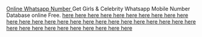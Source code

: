 <a href="https://www.onlinewhatsappnumber.xyz/"> Online Whatsapp Number </a>
Get Girls & Celebrity Whatsapp Mobile Number Database online Free. 
<a href="https://www.v2ex.com/member/whatsappnumber"> here </a>
<a href="https://www.pinterest.com/onlinewhatsappnumber/"> here </a>
<a href="https://disqus.com/home/forums/onlinewhatsappnumber/"> here </a>
<a href="https://www.scoop.it/u/onlinewhatsappnumber"> here </a>
<a href="http://feeds.feedburner.com/OnlineWhatsappNumber"> here </a>
<a href="https://triberr.com/onlinewhatsappnumber"> here </a>
<a href="http://maps.google.com/url?q=https://www.onlinewhatsappnumber.xyz"> here </a>
<a href="https://www.name.com/leaving?redirect_url=https://www.onlinewhatsappnumber.xyz"> here </a>
<a href="https://esurv.org/online-survey.php?surveyID=MLHHIN_ff13928"> here </a>
<a href="https://www.discogs.com/user/onlinewhatsappnumber"> here </a>
<a href="http://www.dronestagr.am/author/onlinewhatsappnumber/"> here </a>
<a href="https://onlinewhatsappnumber.netboard.me/getgirlscelebri/"> here </a>
<a href="https://lookbook.nu/onlinewhatsappnumber"> here </a>
<a href="https://itsmyurls.com/whatsappnumber"> here </a>
<a href="http://hoverboard.io/onlinewhatsappnumber"> here </a>
<a href="https://getpocket.com/@b0ZA2ga5ddiD9T8414p0V2apc6T0d9e1d3fd8eT8e4ae40Ddi15f6m68Z26wGWMv"> here </a>
<a href="https://www.evernote.com/shard/s667/sh/6e72f669-82bb-43bc-92ee-69ac61d4a451/1ace746d30a1a3ab946ab79fc99b3eb5"> here </a>
<a href="https://www.w3schools.com/code/tryit.asp?filename=G8KBWVQZOG8T"> here </a>
<a href="https://jsfiddle.net/1xLe6h27/"> here </a>
<a href="https://output.jsbin.com/wururud/"> here </a>
<a href="http://next.plnkr.co/plunk/TFTQQzRjTgfSM4Qb"> here </a>
<a href="https://js.do/onlinewhatsappnumber/355349"> here </a>
<a href="https://459643.playcode.io/"> here </a>
<a href="https://ringedpastcodeview--five-nine.repl.co/"> here </a>
<a href="https://shorturl.at/fkq89"> here </a>
<a href="https://cdn.statically.io/gh/onlinewhatsappnumber/app/bc0a8c45/onlinewhatsappnumber.html"> here </a>
<a href="https://raw.githack.com/onlinewhatsappnumber/app/master/onlinewhatsappnumber.html"> here </a>
<a href="https://htmlpreview.github.io/?https://github.com/onlinewhatsappnumber/app/blob/master/onlinewhatsappnumber.html"> here </a>
<a href="https://www.bloglovin.com/blogs/online-whatsapp-number-20128369"> here </a>
<a href="https://www.emailmeform.com/builder/form/E5tjAnDf5HcJfR4b"> here </a>
<a href="https://www.instructables.com/member/onlinewhatsappnumber"> here </a>
<a href="https://the-bulldogs.everydayhero.com/us/online-whatsapp-number"> here </a>
<a href="http://www.google.ae/url?sa=i&rct=j&q=&esrc=s&source=images&cd=&cad=rja&uact=8&ved=0ahUKEwj61fiV4p3XAhXIPRQKHa_HAIQQjRwIBw&url=https://www.onlinewhatsappnumber.xyz/&psig=AOvVaw300VQ51g1JFDCtHJgXHhwO&ust=1509639132862979"> here </a>
<a href="https://pro.ideafit.com/profile/onlinewhatsappnumber-onlinewhatsappnumber"> here </a>
<a href="https://coub.com/stories/14973-online-whatsapp-number"> here </a>
